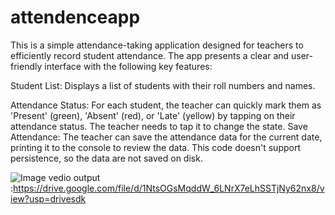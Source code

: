 # attendenceapp
This is a simple attendance-taking application designed for teachers to efficiently record student attendance. The app presents a clear and user-friendly interface with the following key features:

Student List: Displays a list of students with their roll numbers and names.

Attendance Status: For each student, the teacher can quickly mark them as 'Present' (green), 'Absent' (red), or 'Late' (yellow) by tapping on their attendance status. The teacher needs to tap it to change the state.
Save Attendance: The teacher can save the attendance data for the current date, printing it to the console to review the data. This code doesn't support persistence, so the data are not saved on disk.

![Image](https://github.com/user-attachments/assets/519bc37d-7017-46d7-a9f6-3122df5aa6d2)
 vedio output :https://drive.google.com/file/d/1NtsOGsMqddW_6LNrX7eLhSSTjNy62nx8/view?usp=drivesdk
